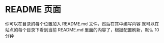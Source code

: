 # README 页面

你可以在目录的每个位置加入 README.md 文件，然后在其中编写内容
就可以在站点的每个目录下看到当前 README.md 里面的内容了，根据配置刷新，默认 10 分钟


